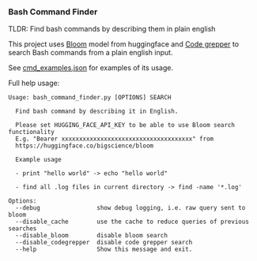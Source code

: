 ### Bash Command Finder
TLDR: Find bash commands by describing them in plain english

This project uses [Bloom](https://huggingface.co/bigscience/bloom) model from huggingface and 
[Code grepper](https://www.codegrepper.com/) to search Bash commands from a plain english input.

See [cmd_examples.json](https://github.com/smpurkis/bash_command_finder/blob/main/cmd_examples.json) 
for examples of its usage.

Full help usage:
```
Usage: bash_command_finder.py [OPTIONS] SEARCH

  Find bash command by describing it in English.

  Please set HUGGING_FACE_API_KEY to be able to use Bloom search functionality
  E.g. "Bearer xxxxxxxxxxxxxxxxxxxxxxxxxxxxxxxxxxxxx" from
  https://huggingface.co/bigscience/bloom

  Example usage

  - print "hello world" -> echo "hello world"

  - find all .log files in current directory -> find -name '*.log'

Options:
  --debug                show debug logging, i.e. raw query sent to bloom
  --disable_cache        use the cache to reduce queries of previous searches
  --disable_bloom        disable bloom search
  --disable_codegrepper  disable code grepper search
  --help                 Show this message and exit.
```